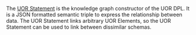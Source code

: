 The [UOR Statement](./core/built-in/statement.json) is the knowledge graph constructor of the UOR DPL. It is a JSON formatted semantic triple to express the relationship between data. The UOR Statement links arbitrary UOR Elements, so the UOR Statement can be used to link between dissimilar schemas. 